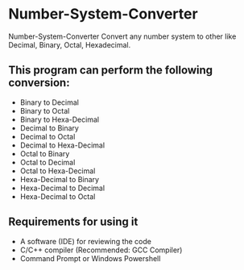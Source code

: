 # Number-System-Converter
Number-System-Converter
Convert any number system to other like Decimal, Binary, Octal, Hexadecimal.

## This program can perform the following conversion:

* Binary to Decimal
* Binary to Octal
* Binary to Hexa-Decimal
* Decimal to Binary
* Decimal to Octal
* Decimal to Hexa-Decimal
* Octal to Binary
* Octal to Decimal
* Octal to Hexa-Decimal
* Hexa-Decimal to Binary
* Hexa-Decimal to Decimal
* Hexa-Decimal to Octal
## Requirements for using it
* A software (IDE) for reviewing the code
* C/C++ compiler (Recommended: GCC Compiler)
* Command Prompt or Windows Powershell
